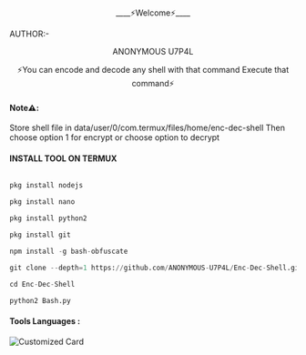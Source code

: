 <p align="center">
____⚡Welcome⚡____


AUTHOR:-
<p align="center">
ANONYMOUS U7P4L

</br>
<p align="center">
      ⚡You can encode and decode any shell with that command Execute that command⚡
</p>

#### Note⚠️:
Store shell file in data/user/0/com.termux/files/home/enc-dec-shell
Then choose option 1 for encrypt or choose option to decrypt

#### INSTALL TOOL ON TERMUX
```python

pkg install nodejs

pkg install nano

pkg install python2

pkg install git

npm install -g bash-obfuscate

git clone --depth=1 https://github.com/ANONYMOUS-U7P4L/Enc-Dec-Shell.git 

cd Enc-Dec-Shell

python2 Bash.py
```


#### Tools Languages :

![Customized Card](https://github-readme-stats.vercel.app/api/pin?username=ANONYMOUS-U7P4L&repo=Enc-Dec-Shell&title_color=fff&icon_color=f9f9f9&text_color=9f9f9f&bg_color=151515)
